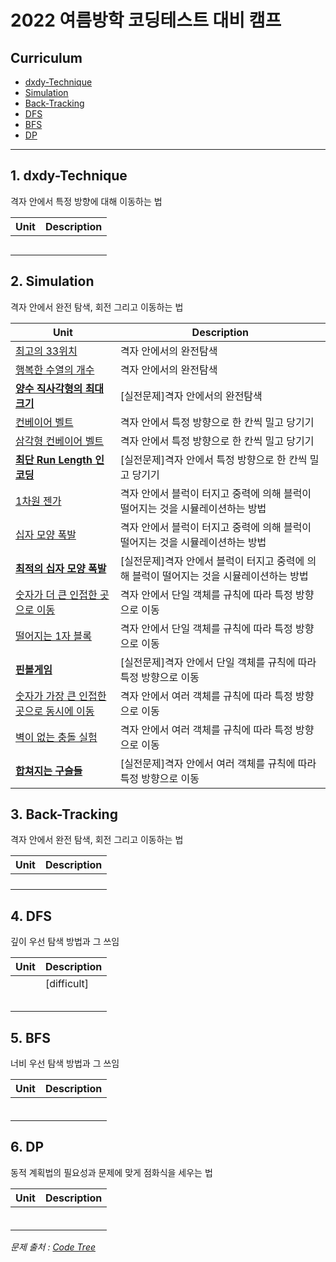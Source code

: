
# 2022 여름방학 코딩테스트 대비 캠프


## Curriculum

- [dxdy-Technique](#1._dxdy-Technique)
- [Simulation](#2._Simulation)
- [Back-Tracking](#3._Back-Tracking)
- [DFS](#4._DFS)
- [BFS](#5._BFS)
- [DP](#6._DP)
  
  
  

------------------
  
  
  
  
## 1. dxdy-Technique

격자 안에서 특정 방향에 대해 이동하는 법

| Unit | Description |
|--------------- | ---------------------------------- |
|**[]()**||
|**[]()**||
|**[]()**||
|**[]()**||
|**[]()**||
  
  
  

## 2. Simulation

격자 안에서 완전 탐색, 회전 그리고 이동하는 법

| Unit | Description |
|--------------- | ---------------------------------- |
|[최고의 33위치](./simulation/최고의_33위치.py)|격자 안에서의 완전탐색|
|[행복한 수열의 개수](./simulation/행복한_수열의_개수_2.py)|격자 안에서의 완전탐색|
|**[양수 직사각형의 최대 크기](./simulation/양수_직사각형의_최대_크기.py)**|[실전문제]격자 안에서의 완전탐색|
|[컨베이어 벨트](./simulation/컨베이어_벨트_배열ver.py)|격자 안에서 특정 방향으로 한 칸씩 밀고 당기기|
|[삼각형 컨베이어 벨트](./simulation/삼각형_컨베이어_벨트.py)|격자 안에서 특정 방향으로 한 칸씩 밀고 당기기|
|**[최단 Run Length 인코딩](./simulation/최단_Run_Length_인코딩.py)**|[실전문제]격자 안에서 특정 방향으로 한 칸씩 밀고 당기기|
|[1차원 젠가](./simulation/1차원_젠가.py)|격자 안에서 블럭이 터지고 중력에 의해 블럭이 떨어지는 것을 시뮬레이션하는 방법|
|[십자 모양 폭발](./simulation/십자_모양_폭발.py)|격자 안에서 블럭이 터지고 중력에 의해 블럭이 떨어지는 것을 시뮬레이션하는 방법|
|**[최적의 십자 모양 폭발](./simulation/최적의_십자_모양_폭발.py)**|[실전문제]격자 안에서 블럭이 터지고 중력에 의해 블럭이 떨어지는 것을 시뮬레이션하는 방법|
|[숫자가 더 큰 인접한 곳으로 이동](./simulation/숫자가_더_큰_인접한_곳으로_이동.cpp)|격자 안에서 단일 객체를 규칙에 따라 특정 방향으로 이동|
|[떨어지는 1자 블록](./simulation/떨어지는_1자_블록.py)|격자 안에서 단일 객체를 규칙에 따라 특정 방향으로 이동|
|**[핀볼게임](./simulation/핀볼게임.cpp)**|[실전문제]격자 안에서 단일 객체를 규칙에 따라 특정 방향으로 이동|
|[숫자가 가장 큰 인접한 곳으로 동시에 이동](./simulation/숫자가_가장_큰_인접한_곳으로_동시에_이동.py)|격자 안에서 여러 객체를 규칙에 따라 특정 방향으로 이동|
|[벽이 없는 충돌 실험](./simulation/벽이_없는_충돌_실험.py)|격자 안에서 여러 객체를 규칙에 따라 특정 방향으로 이동|
|**[합쳐지는 구슬들](./simulation/합쳐지는_구슬들.cpp)**|[실전문제]격자 안에서 여러 객체를 규칙에 따라 특정 방향으로 이동|
  
  
  

## 3. Back-Tracking

격자 안에서 완전 탐색, 회전 그리고 이동하는 법

| Unit | Description |
|--------------- | ---------------------------------- |
|**[]()**||
|**[]()**||
|**[]()**||
|**[]()**||
  
  
  
  
## 4. DFS

깊이 우선 탐색 방법과 그 쓰임

| Unit | Description |
|--------------- | ---------------------------------- |
|**[]()**|[difficult]|
|**[]()**||
|**[]()**||
|**[]()**||
|**[]()**||
|**[]()**||
  
  
  
  
## 5. BFS

너비 우선 탐색 방법과 그 쓰임

| Unit | Description |
|--------------- | ---------------------------------- |
|**[]()**||
|**[]()**||
|**[]()**||
|**[]()**||
|**[]()**||
|**[]()**||
  
  
  
  
## 6. DP

동적 계획법의 필요성과 문제에 맞게 점화식을 세우는 법

| Unit | Description |
|--------------- | ---------------------------------- |
|**[]()**||
|**[]()**||
|**[]()**||
|**[]()**||
|**[]()**||
|**[]()**||
  
  
  
  
*문제 출처 : [Code Tree](https://www.codetree.ai/)*
